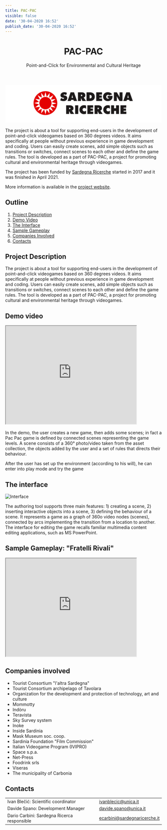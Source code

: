 ```yaml
---
title: PAC-PAC
visible: false
date: '30-04-2020 16:52'
publish_date: '30-04-2020 16:52'
---
```


<div style="text-align: center">
<header>
<h1>PAC-PAC </h1>
<p>Point-and-Click for Environmental and Cultural Heritage</p>
</header>
</div>

![Logo of Sardegna Ricerche](img/sardegna-ricerche.png)

The project is about a tool for supporting end-users in the development of point-and-click videogames based on 360 degrees videos. It aims specifically at people without previous experience in game development and coding. Users can easily create scenes, add simple objects such as transitions or switches, connect scenes to each other and define the game rules. The tool is developed as a part of PAC-PAC, a project for promoting cultural and environmental heritage through videogames.



The project has been funded by [Sardegna Ricerche](https://www.regione.sardegna.it/) started in 
2017 and it was finished in April 2021. 

More information is available in the [project website](https://cg3hci.dmi.unica.it/pacpac-project/).

## Outline
1. [Project Description](#description)
2. [Demo Video](#demo)
3. [The Interface](#interface)
4. [Sample Gameplay](#gameplay)
5. [Companies Involved](#companies)
6. [Contacts](#contacts)

<a id="description"></a>

## Project Description
The project is about a tool for supporting end-users in the development of point-and-click videogames based on 360 degrees videos. It aims specifically at people without previous experience in game development and coding. Users can easily create scenes, add simple objects such as transitions or switches, connect scenes to each other and define the game rules. The tool is developed as a part of PAC-PAC, a project for promoting cultural and environmental heritage through videogames.

<a id="demo"></a>

## Demo video
<iframe width="420" height="315" src="https://www.youtube.com/embed/P13c1-kIt-g"></iframe>

In the demo, the user creates a new game, then adds some scenes; in fact a Pac Pac game is defined by connected scenes representing the game levels. A scene consists of a 360° photo/video taken from the asset collection, the objects added by the user and a set of rules that directs their behaviour.

After the user has set up the environment (according to his will), he can enter into play mode and try the game

<a id="interface"></a>

## The interface
![Interface](https://i.ibb.co/fHknj7j/Cattxzcura.png)

The authoring tool supports three main features: 1) creating a scene, 2) inserting interactive objects into a scene, 3) defining the behaviour of a scene.
It represents a game as a graph of 360o video nodes (scenes), connected by arcs implementing the transition from a location to another. The interface for editing the game recalls familiar multimedia content editing applications, such as MS PowerPoint.

<a id="gameplay"></a>

## Sample Gameplay: "Fratelli Rivali" 
<iframe width="420" height="315" src="https://www.youtube.com/watch?v=e4XGZwPpgvY&ab_channel=PACPAC"></iframe>

<a id="companies"></a>

## Companies involved
+ Tourist Consortium "l'altra Sardegna"
+ Tourist Consortium archipelago of Tavolara
+ Organization for the development and protection of technology, art and culture
+  Mommotty
+ Indòru
+ Teravista
+ Sky Survey system
+ Inoke
+ Inside Sardinia
+ Mask Museum soc. coop.
+ Sardinia Foundation "Film Commission"
+ Italian Videogame Program (IVIPRO)
+ Space s.p.a.
+ Net-Press
+ Foodrink srls
+ Viseras
+ The municipality of  Carbonia

<a id="contacts"></a>

## Contacts

| | |
| ------ | ----------- |
| Ivan Blečić: Scientific coordinator| <ivanblecic@unica.it> |
| Davide Spano: Development Manager | <davide.spano@unica.it> |
| Dario Carbini: Sardegna Ricerca responsible   | <ecarbini@sardegnaricerche.it> |
